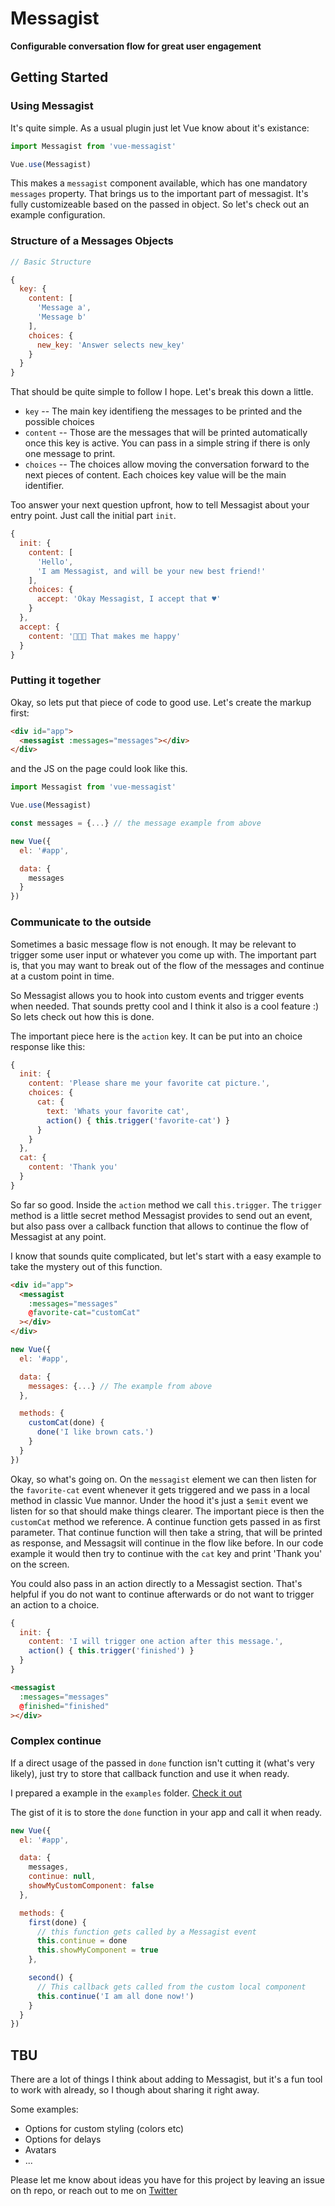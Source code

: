 Messagist
=========
**Configurable conversation flow for great user engagement**


## Getting Started


### Using Messagist

It's quite simple. As a usual plugin just let Vue know about it's existance:

```js
import Messagist from 'vue-messagist'

Vue.use(Messagist)
```

This makes a `messagist` component available, which has one mandatory `messages` property.
That brings us to the important part of messagist. It's fully customizeable based on the passed in object. So let's check out an example configuration.

### Structure of a Messages Objects

```js
// Basic Structure

{
  key: {
    content: [
      'Message a',
      'Message b'
    ],
    choices: {
      new_key: 'Answer selects new_key'
    }
  }
}
```

That should be quite simple to follow I hope.
Let's break this down a little.

- `key` -- The main key identifieng the messages to be printed and the possible choices
- `content` -- Those are the messages that will be printed automatically once this key is active. You can pass in a simple string if there is only one message to print.
- `choices` -- The choices allow moving the conversation forward to the next pieces of content. Each choices key value will be the main identifier.

Too answer your next question upfront, how to tell Messagist about your entry point. Just call the initial part `init`.

```js
{
  init: {
    content: [
      'Hello',
      'I am Messagist, and will be your new best friend!'
    ],
    choices: {
      accept: 'Okay Messagist, I accept that ♥️'
    }
  },
  accept: {
    content: '🎉🎉🎉 That makes me happy'
  }
}
```

### Putting it together

Okay, so lets put that piece of code to good use.
Let's create the markup first:

```html
<div id="app">
  <messagist :messages="messages"></div>
</div>
```

and the JS on the page could look like this.

```js
import Messagist from 'vue-messagist'

Vue.use(Messagist)

const messages = {...} // the message example from above

new Vue({
  el: '#app',

  data: {
    messages
  }
})
```

### Communicate to the outside

Sometimes a basic message flow is not enough. It may be relevant to trigger some user input or whatever you come up with. The important part is, that you may want to break out of the flow of the messages and continue at a custom point in time.

So Messagist allows you to hook into custom events and trigger events when needed.
That sounds pretty cool and I think it also is a cool feature :)
So lets check out how this is done.

The important piece here is the `action` key.
It can be put into an choice response like this:

```js
{
  init: {
    content: 'Please share me your favorite cat picture.',
    choices: {
      cat: {
        text: 'Whats your favorite cat',
        action() { this.trigger('favorite-cat') }
      }
    }
  },
  cat: {
    content: 'Thank you'
  }
}
```

So far so good. Inside the `action` method we call `this.trigger`. The `trigger` method is a little secret method Messagist provides to send out an event, but also pass over a callback function that allows to continue the flow of Messagist at any point.

I know that sounds quite complicated, but let's start with a easy example to take the mystery out of this function.

```html
<div id="app">
  <messagist
    :messages="messages"
    @favorite-cat="customCat"
  ></div>
</div>
```

```js
new Vue({
  el: '#app',

  data: {
    messages: {...} // The example from above
  },

  methods: {
    customCat(done) {
      done('I like brown cats.')
    }
  }
})
```

Okay, so what's going on. On the `messagist` element we can then listen for the `favorite-cat` event whenever it gets triggered and we pass in a local method in classic Vue mannor. Under the hood it's just a `$emit` event we listen for so that should make things clearer.
The important piece is then the `customCat` method we reference. A continue function gets passed in as first parameter. That continue function will then take a string, that will be printed as response, and Messagsit will continue in the flow like before.
In our code example it would then try to continue with the `cat` key and print 'Thank you' on the screen.

You could also pass in an action directly to a Messagist section. That's helpful if you do not want to continue afterwards or do not want to trigger an action to a choice.

```js
{
  init: {
    content: 'I will trigger one action after this message.',
    action() { this.trigger('finished') }
  }
}
```

```html
<messagist
  :messages="messages"
  @finished="finished"
></div>
```

### Complex continue

If a direct usage of the passed in `done` function isn't cutting it (what's very likely), just try to store that callback function and use it when ready.

I prepared a example in the `examples` folder. [Check it out](/examples/breaking.html)

The gist of it is to store the `done` function in your app and call it when ready.

```js
new Vue({
  el: '#app',

  data: {
    messages,
    continue: null,
    showMyCustomComponent: false
  },

  methods: {
    first(done) {
      // this function gets called by a Messagist event
      this.continue = done
      this.showMyComponent = true
    },

    second() {
      // This callback gets called from the custom local component
      this.continue('I am all done now!')
    }
  }
})
```

## TBU

There are a lot of things I think about adding to Messagist,
but it's a fun tool to work with already, so I though about sharing it right away.

Some examples:
- Options for custom styling (colors etc)
- Options for delays
- Avatars
- ...

Please let me know about ideas you have for this project by leaving an issue on th repo, or reach out to me on [Twitter](https://twitter.com/codebryo)

